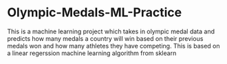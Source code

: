 # Olympic-Medals-ML-Practice
This is a machine learning project which takes in olympic medal data and 
predicts how many medals a country will win based on their previous medals won and 
how many athletes they have competing. 
This is based on a linear regerssion machine learning algorithm from sklearn
